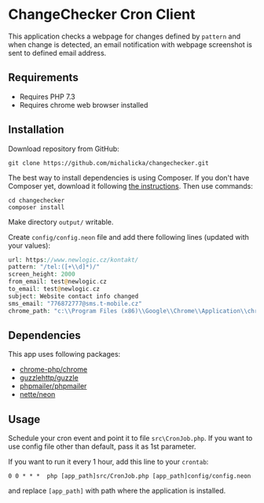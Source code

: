 ChangeChecker Cron Client
=========================

This application checks a webpage for changes defined by `pattern` 
and when change is detected, an email notification with webpage screenshot 
is sent to defined email address. 

Requirements
------------

- Requires PHP 7.3
- Requires chrome web browser installed


Installation
------------

Download repository from GitHub:

	git clone https://github.com/michalicka/changechecker.git


The best way to install dependencies is using Composer. If you don't have Composer yet,
download it following [the instructions](https://getcomposer.org/). Then use commands:

	cd changechecker
	composer install


Make directory `output/` writable.

Create `config/config.neon` file and add there following lines (updated with your values):

```php
url: https://www.newlogic.cz/kontakt/
pattern: "/tel:([+\\d]*)/"
screen_height: 2000
from_email: test@newlogic.cz
to_email: test@newlogic.cz
subject: Website contact info changed
sms_email: "776872777@sms.t-mobile.cz"
chrome_path: "c:\\Program Files (x86)\\Google\\Chrome\\Application\\chrome.exe"
```


Dependencies
------------

This app uses following packages:

- [chrome-php/chrome](https://packagist.org/packages/chrome-php/chrome)
- [guzzlehttp/guzzle](https://packagist.org/packages/guzzlehttp/guzzle)
- [phpmailer/phpmailer](https://packagist.org/packages/phpmailer/phpmailer)
- [nette/neon](https://packagist.org/packages/nette/neon)


Usage
-----

Schedule your cron event and point it to file `src\CronJob.php`. 
If you want to use config file other than default, pass it as 1st parameter.

If you want to run it every 1 hour, add this line to your `crontab`:

	0 0 * * *  php [app_path]src/CronJob.php [app_path]config/config.neon

and replace `[app_path]` with path where the application is installed.